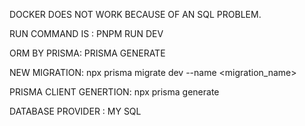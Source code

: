 DOCKER DOES NOT WORK BECAUSE OF AN SQL PROBLEM.

RUN COMMAND IS : PNPM RUN DEV

ORM BY PRISMA: PRISMA GENERATE

NEW MIGRATION: npx prisma migrate dev --name <migration_name>

PRISMA CLIENT GENERTION: npx prisma generate

DATABASE PROVIDER : MY SQL